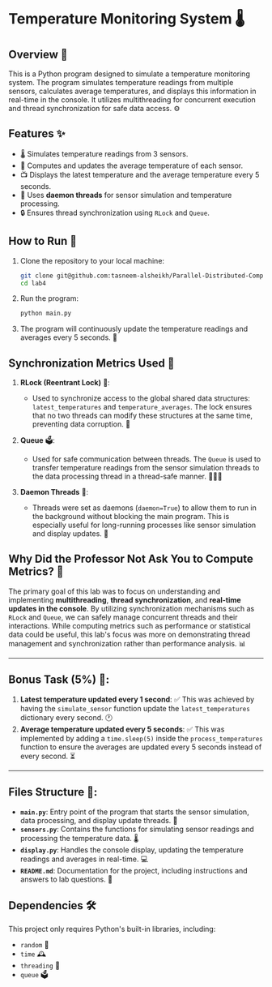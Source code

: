 # Temperature Monitoring System 🌡️

## Overview 📝

This is a Python program designed to simulate a temperature monitoring system. The program simulates temperature readings from multiple sensors, calculates average temperatures, and displays this information in real-time in the console. It utilizes multithreading for concurrent execution and thread synchronization for safe data access. ⚙️

## Features ✨

- 🌡️ Simulates temperature readings from 3 sensors.
- 🔢 Computes and updates the average temperature of each sensor.
- 📺 Displays the latest temperature and the average temperature every 5 seconds.
- 🧵 Uses **daemon threads** for sensor simulation and temperature processing.
- 🔒 Ensures thread synchronization using `RLock` and `Queue`.

## How to Run 🚀

1. Clone the repository to your local machine:
    ```bash
    git clone git@github.com:tasneem-alsheikh/Parallel-Distributed-Computing---W2025.git
    cd lab4
    ```

2. Run the program:
    ```bash
    python main.py
    ```

3. The program will continuously update the temperature readings and averages every 5 seconds. 🔄

## Synchronization Metrics Used 🔑

1. **RLock (Reentrant Lock)** 🔐:
   - Used to synchronize access to the global shared data structures: `latest_temperatures` and `temperature_averages`. The lock ensures that no two threads can modify these structures at the same time, preventing data corruption. 🔄

2. **Queue** 🗳️:
   - Used for safe communication between threads. The `Queue` is used to transfer temperature readings from the sensor simulation threads to the data processing thread in a thread-safe manner. 🏃‍♂️💨

3. **Daemon Threads** 🧵:
   - Threads were set as daemons (`daemon=True`) to allow them to run in the background without blocking the main program. This is especially useful for long-running processes like sensor simulation and display updates. 🌌

## Why Did the Professor Not Ask You to Compute Metrics? 🤔

The primary goal of this lab was to focus on understanding and implementing **multithreading**, **thread synchronization**, and **real-time updates in the console**. By utilizing synchronization mechanisms such as `RLock` and `Queue`, we can safely manage concurrent threads and their interactions. While computing metrics such as performance or statistical data could be useful, this lab's focus was more on demonstrating thread management and synchronization rather than performance analysis. 📊

---

## Bonus Task (5%) 🎉:

1. **Latest temperature updated every 1 second**: ✅ This was achieved by having the `simulate_sensor` function update the `latest_temperatures` dictionary every second. 🕐
2. **Average temperature updated every 5 seconds**: ✅ This was implemented by adding a `time.sleep(5)` inside the `process_temperatures` function to ensure the averages are updated every 5 seconds instead of every second. ⏳

---

## Files Structure 📂:

- **`main.py`**: Entry point of the program that starts the sensor simulation, data processing, and display update threads. 🚀
- **`sensors.py`**: Contains the functions for simulating sensor readings and processing the temperature data. 🌡️
- **`display.py`**: Handles the console display, updating the temperature readings and averages in real-time. 💻
- **`README.md`**: Documentation for the project, including instructions and answers to lab questions. 📄

## Dependencies 🛠️

This project only requires Python's built-in libraries, including:
- `random` 🎲
- `time` 🕰️
- `threading` 🧵
- `queue` 🗳️
